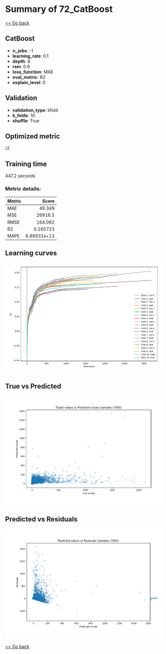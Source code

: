 # Summary of 72_CatBoost

[<< Go back](../README.md)


## CatBoost
- **n_jobs**: -1
- **learning_rate**: 0.1
- **depth**: 8
- **rsm**: 0.9
- **loss_function**: MAE
- **eval_metric**: R2
- **explain_level**: 0

## Validation
 - **validation_type**: kfold
 - **k_folds**: 10
 - **shuffle**: True

## Optimized metric
r2

## Training time

447.2 seconds

### Metric details:
| Metric   |           Score |
|:---------|----------------:|
| MAE      |    49.349       |
| MSE      | 26916.5         |
| RMSE     |   164.062       |
| R2       |     0.160723    |
| MAPE     |     6.86931e+13 |



## Learning curves
![Learning curves](learning_curves.png)
## True vs Predicted

![True vs Predicted](true_vs_predicted.png)


## Predicted vs Residuals

![Predicted vs Residuals](predicted_vs_residuals.png)



[<< Go back](../README.md)
